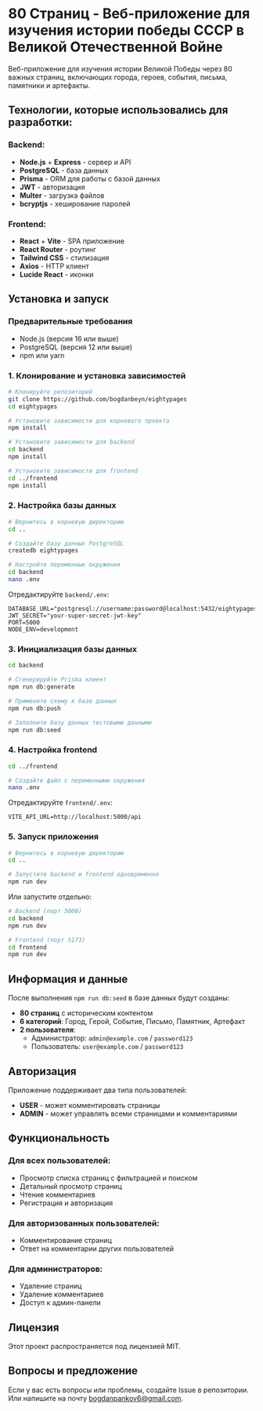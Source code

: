 # 80 Страниц - Веб-приложение для изучения истории победы СССР в Великой Отечественной Войне

Веб-приложение для изучения истории Великой Победы через 80 важных страниц, включающих города, героев, события, письма, памятники и артефакты.

## Технологии, которые использовались для разработки:

### Backend:
- **Node.js** + **Express** - сервер и API
- **PostgreSQL** - база данных
- **Prisma** - ORM для работы с базой данных
- **JWT** - авторизация
- **Multer** - загрузка файлов
- **bcryptjs** - хеширование паролей

### Frontend:
- **React** + **Vite** - SPA приложение
- **React Router** - роутинг
- **Tailwind CSS** - стилизация
- **Axios** - HTTP клиент
- **Lucide React** - иконки



## Установка и запуск

### Предварительные требования
- Node.js (версия 16 или выше)
- PostgreSQL (версия 12 или выше)
- npm или yarn

### 1. Клонирование и установка зависимостей

```bash
# Клонируйте репозиторий
git clone https://github.com/bogdanbeyn/eightypages
cd eightypages

# Установите зависимости для корневого проекта
npm install

# Установите зависимости для backend
cd backend
npm install

# Установите зависимости для frontend
cd ../frontend
npm install
```

### 2. Настройка базы данных

```bash
# Вернитесь в корневую директорию
cd ..

# Создайте базу данных PostgreSQL
createdb eightypages

# Настройте переменные окружения
cd backend
nano .env
```

Отредактируйте `backend/.env`:
```env
DATABASE_URL="postgresql://username:password@localhost:5432/eightypages"
JWT_SECRET="your-super-secret-jwt-key"
PORT=5000
NODE_ENV=development
```

### 3. Инициализация базы данных

```bash
cd backend

# Сгенерируйте Prisma клиент
npm run db:generate

# Примените схему к базе данных
npm run db:push

# Заполните базу данных тестовыми данными
npm run db:seed
```

### 4. Настройка frontend

```bash
cd ../frontend

# Создайте файл с переменными окружения
nano .env
```

Отредактируйте `frontend/.env`:
```env
VITE_API_URL=http://localhost:5000/api
```

### 5. Запуск приложения

```bash
# Вернитесь в корневую директорию
cd ..

# Запустите backend и frontend одновременно
npm run dev
```

Или запустите отдельно:

```bash
# Backend (порт 5000)
cd backend
npm run dev

# Frontend (порт 5173)
cd frontend
npm run dev
```

## Информация и данные

После выполнения `npm run db:seed` в базе данных будут созданы:

- **80 страниц** с историческим контентом
- **6 категорий**: Город, Герой, Событие, Письмо, Памятник, Артефакт
- **2 пользователя**:
  - Администратор: `admin@example.com` / `password123`
  - Пользователь: `user@example.com` / `password123`

## Авторизация

Приложение поддерживает два типа пользователей:
- **USER** - может комментировать страницы
- **ADMIN** - может управлять всеми страницами и комментариями

## Функциональность

### Для всех пользователей:
- Просмотр списка страниц с фильтрацией и поиском
- Детальный просмотр страниц
- Чтение комментариев
- Регистрация и авторизация

### Для авторизованных пользователей:
- Комментирование страниц
- Ответ на комментарии других пользователей

### Для администраторов:
- Удаление страниц
- Удаление комментариев
- Доступ к админ-панели

## Лицензия

Этот проект распространяется под лицензией MIT.

## Вопросы и предложение

Если у вас есть вопросы или проблемы, создайте Issue в репозитории. Или напишите на почту bogdanpankov6@gmail.com.
